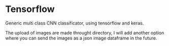 # Tensorflow

  Generic multi class CNN classificator, using tensorflow and keras.
  
  The upload of images are made throught directory, I will add another option where you can send the images as a json image dataframe in the future.
